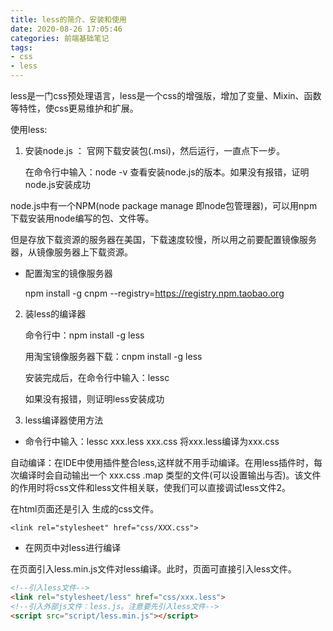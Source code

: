 ```yaml
---
title: less的简介、安装和使用
date: 2020-08-26 17:05:46
categories: 前端基础笔记
tags:
- css
- less
---
```


​    less是一门css预处理语言，less是一个css的增强版，增加了变量、Mixin、函数等特性，使css更易维护和扩展。

使用less:

1. 安装node.js ： 官网下载安装包(.msi)，然后运行，一直点下一步。

   在命令行中输入：node -v 查看安装node.js的版本。如果没有报错，证明node.js安装成功

node.js中有一个NPM(node package manage 即node包管理器)，可以用npm下载安装用node编写的包、文件等。

<!--more-->

但是存放下载资源的服务器在美国，下载速度较慢，所以用之前要配置镜像服务器，从镜像服务器上下载资源。

- 配置淘宝的镜像服务器

  npm install -g cnpm --registry=https://registry.npm.taobao.org

2. 装less的编译器

   命令行中：npm install -g less

   用淘宝镜像服务器下载：cnpm install -g less

   安装完成后，在命令行中输入：lessc     

   如果没有报错，则证明less安装成功

3. less编译器使用方法

- 命令行中输入：lessc xxx.less xxx.css  将xxx.less编译为xxx.css

自动编译：在IDE中使用插件整合less,这样就不用手动编译。在用less插件时，每次编译时会自动输出一个 xxx.css .map  类型的文件(可以设置输出与否)。该文件的作用时将css文件和less文件相关联，使我们可以直接调试less文件2。

在html页面还是引入 生成的css文件。

 `<link rel="stylesheet" href="css/XXX.css">`

- 在网页中对less进行编译

在页面引入less.min.js文件对less编译。此时，页面可直接引入less文件。

```html
<!--引入less文件-->
<link rel="stylesheet/less" href="css/xxx.less">
<!--引入外部js文件：less.js。注意要先引入less文件-->
<script src="script/less.min.js"></script>
```

